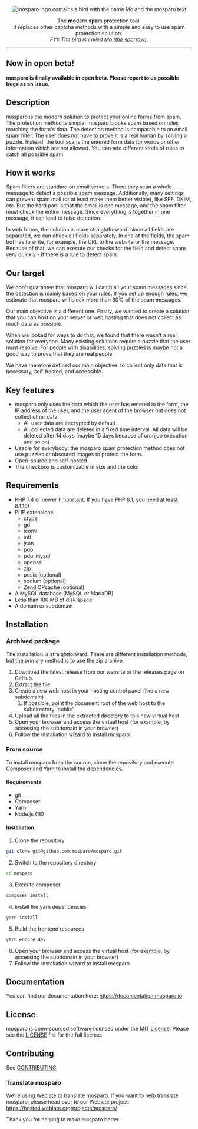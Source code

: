 &nbsp;
<p align="center">
    <img src="https://github.com/mosparo/mosparo/blob/master/assets/images/mosparo-logo.svg?raw=true" alt="mosparo logo contains a bird with the name Mo and the mosparo text"/>
</p>

<p align="center">
    The <b>mo</b>dern <b>spa</b>m p<b>ro</b>tection tool.<br>
    It replaces other captcha methods with a simple and easy to use spam protection solution.<br>
    <em>FYI: The bird is called <a href="https://mothesparrow.com" target="_blank">Mo (the sparrow)</a>.</em>
</p>

-----

## Now in open beta!

**mosparo is finally available in open beta. Please report to us possible bugs as an issue.**

## Description

mosparo is the modern solution to protect your online forms from spam. The protection method is simple: mosparo blocks spam based on rules matching the form's data. The detection method is comparable to an email spam filter. The user does not have to prove it is a real human by solving a puzzle. Instead, the tool scans the entered form data for words or other information which are not allowed. You can add different kinds of rules to catch all possible spam.

## How it works

Spam filters are standard on email servers. There they scan a whole message to detect a possible spam message. Additionally, many settings can prevent spam mail (or at least make them better visible), like SPF, DKIM, etc. But the hard part is that the email is one message, and the spam filter must check the entire message. Since everything is together in one message, it can lead to false detection.

In web forms, the solution is more straightforward: since all fields are separated, we can check all fields separately. In one of the fields, the spam bot has to write, for example, the URL to the website or the message. Because of that, we can execute our checks for the field and detect spam very quickly - if there is a rule to detect spam.

## Our target

We don't guarantee that mosparo will catch all your spam messages since the detection is mainly based on your rules. If you set up enough rules, we estimate that mosparo will block more than 80% of the spam messages.

Our main objective is a different one. Firstly, we wanted to create a solution that you can host on your server or web hosting that does not collect as much data as possible.

When we looked for ways to do that, we found that there wasn't a real solution for everyone. Many existing solutions require a puzzle that the user must resolve. For people with disabilities, solving puzzles is maybe not a good way to prove that they are real people.

We have therefore defined our main objective: to collect only data that is necessary, self-hosted, and accessible.

## Key features

- mosparo only uses the data which the user has entered in the form, the IP address of the user, and the user agent of the browser but does not collect other data
  - All user data are encrypted by default
  - All collected data are deleted in a fixed time interval. All data will be deleted after 14 days (maybe 15 days because of cronjob execution and so on)
- Usable for everybody: the mosparo spam protection method does not use puzzles or obscured images to protect the form. 
- Open-source and self-hosted 
- The checkbox is customizable in size and the color

## Requirements

- PHP 7.4 or newer (Important: If you have PHP 8.1, you need at least 8.1.10)
- PHP extensions
  - ctype
  - gd
  - iconv
  - intl
  - json
  - pdo
  - pdo_mysql
  - openssl
  - zip
  - posix (optional)
  - sodium (optional)
  - Zend OPcache (optional)
- A MySQL database (MySQL or MariaDB)
- Less than 100 MB of disk space
- A domain or subdomain

## Installation

### Archived package

The installation is straightforward. There are different installation methods, but the primary method is to use the zip archive:

1. Download the latest release from our website or the releases page on GitHub.
2. Extract the file
3. Create a new web host in your hosting control panel (like a new subdomain)
   1. If possible, point the document root of the web host to the subdirectory 'public'
4. Upload all the files in the extracted directory to this new virtual host
5. Open your browser and access the virtual host (for example, by accessing the subdomain in your browser)
6. Follow the installation wizard to install mosparo

### From source

To install mosparo from the source, clone the repository and execute Composer and Yarn to install the dependencies.

#### Requirements

- git
- Composer
- Yarn
- Node.js (18)

#### Installation

1. Clone the repository
```bash
git clone git@github.com:mosparo/mosparo.git
```
2. Switch to the repository directory
```bash
cd mosparo
```
3. Execute composer
```bash
composer install
```
4. Install the yarn dependencies
```bash
yarn install
```
5. Build the frontend resources
```bash
yarn encore dev
```
6. Open your browser and access the virtual host (for example, by accessing the subdomain in your browser)
7. Follow the installation wizard to install mosparo

## Documentation

You can find our documentation here: https://documentation.mosparo.io

## License

mosparo is open-sourced software licensed under the [MIT License](https://opensource.org/licenses/MIT).
Please see the [LICENSE](LICENSE) file for the full license.

## Contributing

See [CONTRIBUTING](CONTRIBUTING.md)

### Translate mosparo

We're using [Weblate](https://weblate.org/) to translate mosparo. If you want to help translate mosparo, please head over to our Weblate project: https://hosted.weblate.org/projects/mosparo/

Thank you for helping to make mosparo better.

